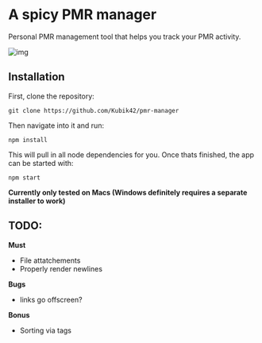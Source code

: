 # A spicy PMR manager

Personal PMR management tool that helps you track your PMR activity.

![img](https://i.imgur.com/i8qWAFK.png)


## Installation

First, clone the repository:

```
git clone https://github.com/Kubik42/pmr-manager
```

Then navigate into it and run:

```
npm install
```

This will pull in all node dependencies for you. Once thats finished, the app can be started with: 

```
npm start
```

**Currently only tested on Macs (Windows definitely requires a separate installer to work)**

## TODO:

**Must**
- File attatchements
- Properly render newlines

**Bugs**
- links go offscreen?

**Bonus**
- Sorting via tags
